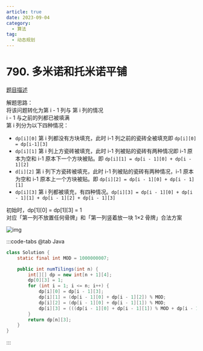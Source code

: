 ```yaml
---
article: true
date: 2023-09-04
category: 
  - 算法
tag: 
  - 动态规划
---
```


# 790. 多米诺和托米诺平铺

<Badge text="中等" type="warning" vertical="middle" />


[题目描述](https://leetcode.cn/problems/domino-and-tromino-tiling/)

解题思路：   
将该问题转化为第 i - 1 列与 第 i 列的情况  
i - 1 与之前的列都已被填满  
第 i 列分为以下四种情况：
- `dp[i][0]` 第 i 列都没有方块填充，此时 i-1 列之前的瓷砖全被填充即 `dp[i][0] = dp[i-1][3]`
- `dp[i][1]` 第 i 列上方瓷砖被填充，此时 i-1 列被贴的瓷砖有两种情况即 i-1 原本为空和 i-1 原本下一个方块被贴。即 `dp[i][1] = dp[i - 1][0] + dp[i - 1][2]`
- `d[i][2]` 第 i 列下方瓷砖被填充，此时 i-1 列被贴的瓷砖有两种情况，i-1 原本为空和 i-1 原本上一个方块被贴。即 `dp[i][2] = dp[i - 1][0] + dp[i - 1][1]`
- `dp[i][3]` 第 i 列都被填充，有四种情况。`dp[i][3] = dp[i - 1][0] + dp[i - 1][1] + dp[i - 1][2] + dp[i - 1][3]`

初始时，dp[1][0] = dp[1][3] = 1  
对应「第一列不放置任何骨牌」和「第一列竖着放一块 1×2 骨牌」合法方案  

![img](https://assets.leetcode-cn.com/solution-static/790/1.png)

:::code-tabs
@tab Java
```java
class Solution {
    static final int MOD = 1000000007;

    public int numTilings(int n) {
        int[][] dp = new int[n + 1][4];
        dp[0][3] = 1;
        for (int i = 1; i <= n; i++) {
            dp[i][0] = dp[i - 1][3];
            dp[i][1] = (dp[i - 1][0] + dp[i - 1][2]) % MOD;
            dp[i][2] = (dp[i - 1][0] + dp[i - 1][1]) % MOD;
            dp[i][3] = (((dp[i - 1][0] + dp[i - 1][1]) % MOD + dp[i - 1][2]) % MOD + dp[i - 1][3]) % MOD;
        }
        return dp[n][3];
    }
}
```
:::